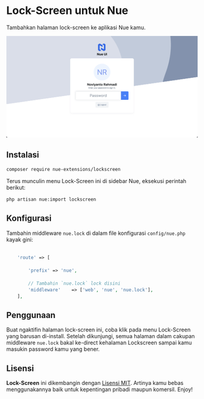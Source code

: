 Lock-Screen untuk Nue
======

Tambahkan halaman lock-screen ke aplikasi Nue kamu.

![ss-lockscreen](https://raw.githubusercontent.com/novay/imagehost/master/github/nue-extensions-lockscreen.png)

## Instalasi

```bash
composer require nue-extensions/lockscreen
```

Terus munculin menu Lock-Screen ini di sidebar Nue, eksekusi perintah berikut:

```bash
php artisan nue:import lockscreen
```

## Konfigurasi

Tambahin middleware `nue.lock` di dalam file konfigurasi `config/nue.php` kayak gini:

```php

    'route' => [

        'prefix' => 'nue',

        // Tambahin `nue.lock` lock disini
        'middleware'    => ['web', 'nue', 'nue.lock'],
    ],

```

## Penggunaan

Buat ngaktifin halaman lock-screen ini, coba klik pada menu Lock-Screen yang barusan di-install. Setelah dikunjungi, semua halaman dalam cakupan middleware `nue.lock` bakal ke-direct kehalaman Lockscreen sampai kamu masukin password kamu yang bener.

## Lisensi

**Lock-Screen** ini dikembangin dengan [Lisensi MIT](LICENSE.md). Artinya kamu bebas menggunakannya baik untuk kepentingan pribadi maupun komersil. Enjoy!